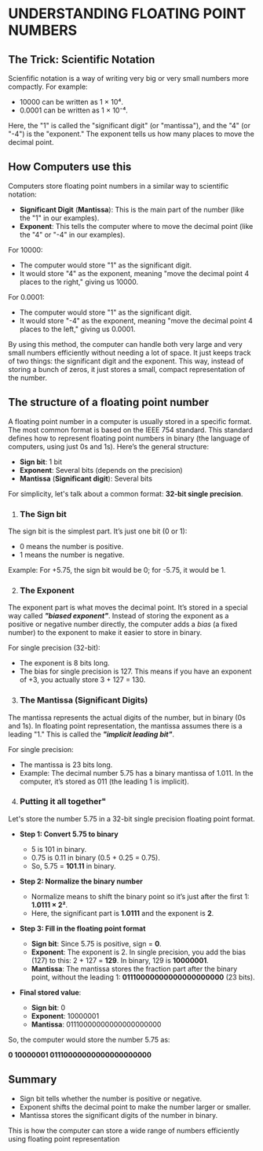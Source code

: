 # UNDERSTANDING FLOATING POINT NUMBERS

## The Trick: Scientific Notation

Scienfific notation is a way of writing very big or very small numbers more compactly. For example:

* 10000 can be written as 1 × 10⁴.
* 0.0001 can be written as 1 × 10⁻⁴.

Here, the "1" is called the "significant digit" (or "mantissa"), and the "4" (or "-4") is the "exponent." The exponent tells us how many places to move the decimal point.

## How Computers use this

Computers store floating point numbers in a similar way to scientific notation:

* **Significant Digit** (**Mantissa**): This is the main part of the number (like the "1" in our examples).
* **Exponent**: This tells the computer where to move the decimal point (like the "4" or "-4" in our examples).

For 10000:

* The computer would store "1" as the significant digit.
* It would store "4" as the exponent, meaning "move the decimal point 4 places to the right," giving us 10000.

For 0.0001:

* The computer would store "1" as the significant digit.
* It would store "-4" as the exponent, meaning "move the decimal point 4 places to the left," giving us 0.0001.

By using this method, the computer can handle both very large and very small numbers efficiently without needing a lot of space. It just keeps track of two things: the significant digit and the exponent. This way, instead of storing a bunch of zeros, it just stores a small, compact representation of the number.

## The structure of a floating point number

A floating point number in a computer is usually stored in a specific format. The most common format is based on the IEEE 754 standard. This standard defines how to represent floating point numbers in binary (the language of computers, using just 0s and 1s). Here’s the general structure:

* **Sign bit**: 1 bit
* **Exponent**: Several bits (depends on the precision)
* **Mantissa** (**Significant digit**): Several bits

For simplicity, let's talk about a common format: **32-bit single precision**.

1. ### The Sign bit

The sign bit is the simplest part. It’s just one bit (0 or 1):

* 0 means the number is positive.
* 1 means the number is negative.

Example: For +5.75, the sign bit would be 0; for -5.75, it would be 1.

2. ### The Exponent

The exponent part is what moves the decimal point. It’s stored in a special way called ***"biased exponent"***. Instead of storing the exponent as a positive or negative number directly, the computer adds a *bias* (a fixed number) to the exponent to make it easier to store in binary.

For single precision (32-bit):
* The exponent is 8 bits long.
* The bias for single precision is 127. This means if you have an exponent of +3, you actually store 3 + 127 = 130.

3. ### The Mantissa (Significant Digits)

The mantissa represents the actual digits of the number, but in binary (0s and 1s). In floating point representation, the mantissa assumes there is a leading "1." This is called the ***"implicit leading bit"***.

For single precision:
* The mantissa is 23 bits long.
* Example: The decimal number 5.75 has a binary mantissa of 1.011. In the computer, it’s stored as 011 (the leading 1 is implicit).

4. ### Putting it all together"

Let's store the number 5.75 in a 32-bit single precision floating point format.

* **Step 1: Convert 5.75 to binary**
    * 5 is 101 in binary.
    * 0.75 is 0.11 in binary (0.5 + 0.25 = 0.75).
    * So, 5.75 = **101.11** in binary.

* **Step 2: Normalize the binary number**
    * Normalize means to shift the binary point so it’s just after the first 1: **1.0111 × 2²**.
    * Here, the significant part is **1.0111** and the exponent is **2**.

* **Step 3: Fill in the floating point format**
    * **Sign bit**: Since 5.75 is positive, sign = **0**.
    * **Exponent**: The exponent is 2. In single precision, you add the bias (127) to this: 2 + 127 = **129**. In binary, 129 is **10000001**.
    * **Mantissa**: The mantissa stores the fraction part after the binary point, without the leading 1: **01110000000000000000000** (23 bits).

* **Final stored value**:
    * **Sign bit**: 0
    * **Exponent**: 10000001
    * **Mantissa**: 01110000000000000000000

So, the computer would store the number 5.75 as:

**0 10000001 01110000000000000000000**

## Summary

* Sign bit tells whether the number is positive or negative.
* Exponent shifts the decimal point to make the number larger or smaller.
* Mantissa stores the significant digits of the number in binary.

This is how the computer can store a wide range of numbers efficiently using floating point representation